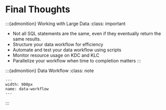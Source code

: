 # Final Thoughts

:::{admonition} Working with Large Data
:class: important
- Not all SQL statements are the same, even if they eventually return the same results.
- Structure your data workflow for efficiency
- Automate and test your data workflow using scripts
- Monitor resource usage on KDC and KLC
- Parallelize your workflow when time to completion matters
:::

:::{admonition} Data Workflow
:class: note

```{figure} ./images/data-workflow-intro.png
---
width: 900px
name: data-workflow
---
```
:::


